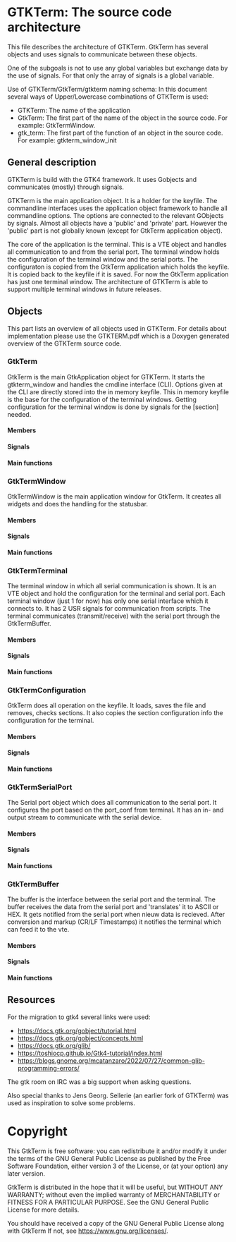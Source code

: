 # GTKTerm: The source code architecture

This file describes the architecture of GTKTerm.
GtkTerm has several objects and uses signals to communicate between these 
objects.

One of the subgoals is not to use any global variables but exchange data
by the use of signals. For that only the array of signals is a global
variable.

Use of GTKTerm/GtkTerm/gtkterm naming schema:
In this document several ways of Upper/Lowercase combinations of GTKTerm is 
used:
- GTKTerm: The name of the application
- GtkTerm: The first part of the name of the object in the source code. 
For example: GtkTermWindow.
- gtk_term: The first part of the function of an object in the source code.
For example: gtkterm_window_init

## General description

GTKTerm is build with the GTK4 framework. It uses Gobjects and communicates 
(mostly) through signals.

GTKTerm is the main application object. It is a holder for the keyfile.
The commandline interfaces uses the application object framework to handle
all commandline options. The options are connected to the relevant GObjects by
signals.
Almost all objects have a 'public' and 'private' part. However the 'public' part
is not globally known (except for GtkTerm application object).

The core of the application is the terminal. This is a VTE object and 
handles all communication to and from the serial port.
The terminal window holds the configuration of the terminal window and 
the serial ports.
The configuraton is copied from the GtkTerm application which holds the 
keyfile. It is copied back to the keyfile if it is saved.
For now the GtkTerm application has just one terminal window. The architecture
of GTKTerm is able to support multiple terminal windows in future releases.

## Objects

This part lists an overview of all objects used in GTKTerm. For details about
implementation please use the GTKTERM.pdf which is a Doxygen generated overview
of the GTKTerm source code.

### GtkTerm

GtkTerm is the main GtkApplication object for GTKTerm. It starts the gtkterm_window
and handles the cmdline interface (CLI). Options given at the CLI are directly 
stored into the in memory keyfile. 
This in memory keyfile is the base for the configuration of the terminal windows. 
Getting configuration for the terminal window is done by signals for the [section] 
needed.

#### Members
#### Signals
#### Main functions

### GtkTermWindow

GtkTermWindow is the main application window for GtkTerm. It creates all widgets
and does the handling for the statusbar.

#### Members
#### Signals
#### Main functions

### GtkTermTerminal

The terminal window in which all serial communication is shown. It is an VTE object
and hold the configuration for the terminal and serial port.
Each terminal window (just 1 for now) has only one serial interface which it connects 
to. It has 2 USR signals for communication from scripts.
The terminal communicates (transmit/receive) with the serial port through the GtkTermBuffer.

#### Members
#### Signals
#### Main functions

### GtkTermConfiguration

GtkTerm does all operation on the keyfile. It loads, saves the file and removes, checks
sections.
It also copies the section configuration info the configuration for the terminal. 

#### Members
#### Signals
#### Main functions

### GtkTermSerialPort

The Serial port object which does all communication to the serial port.
It configures the port based on the port_conf from terminal. It has an in- and output
stream to communicate with the serial device.

#### Members
#### Signals
#### Main functions

### GtkTermBuffer

The buffer is the interface between the serial port and the terminal. The buffer receives
the data from the serial port and 'translates' it to ASCII or HEX. 
It gets notified from the serial port when nieuw data is recieved. After conversion and
markup (CR/LF Timestamps) it notifies the terminal which can feed it to the vte.

#### Members
#### Signals
#### Main functions

## Resources

For the migration to gtk4 several links were used:
- https://docs.gtk.org/gobject/tutorial.html
- https://docs.gtk.org/gobject/concepts.html
- https://docs.gtk.org/glib/
- https://toshiocp.github.io/Gtk4-tutorial/index.html
- https://blogs.gnome.org/mcatanzaro/2022/07/27/common-glib-programming-errors/

The gtk room on IRC was a big support when asking questions.

Also special thanks to Jens Georg. Sellerie (an earlier fork of GTKTerm)
was used as inspiration to solve some problems.

# Copyright 

This GtkTerm is free software: you can redistribute it and/or modify it under the terms of the GNU 
General Public License as published by the Free Software Foundation, either version 3 of the License, 
or (at your option) any later version.

GtkTerm is distributed in the hope that it will be useful, but WITHOUT ANY WARRANTY; 
without even the implied warranty of MERCHANTABILITY or FITNESS FOR A PARTICULAR PURPOSE. 
See the GNU General Public License for more details.

You should have received a copy of the GNU General Public License along with GtkTerm 
If not, see <https://www.gnu.org/licenses/>. 
